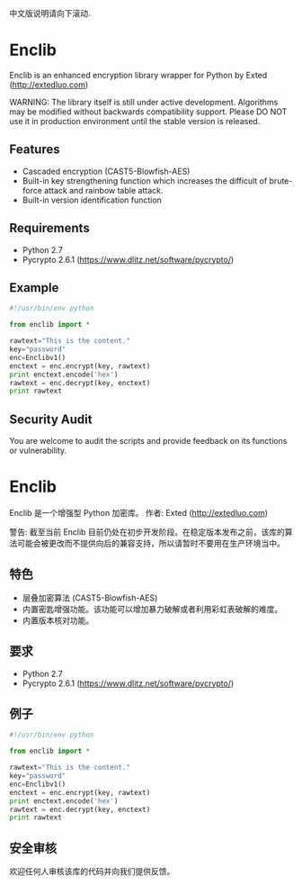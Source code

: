 中文版说明请向下滚动.

Enclib
======

Enclib is an enhanced encryption library wrapper for Python by Exted (http://extedluo.com)

WARNING: The library itself is still under active development. Algorithms may be modified without backwards compatibility support. Please DO NOT use it in production environment until the stable version is released. 

## Features

- Cascaded encryption (CAST5-Blowfish-AES) 
- Built-in key strengthening function which increases the difficult of brute-force attack and rainbow table attack.
- Built-in version identification function

## Requirements

- Python 2.7
- Pycrypto 2.6.1 (https://www.dlitz.net/software/pycrypto/)

## Example

```python
#!/usr/bin/env python

from enclib import *

rawtext="This is the content."
key="password"
enc=Enclibv1()
enctext = enc.encrypt(key, rawtext)
print enctext.encode('hex')
rawtext = enc.decrypt(key, enctext)
print rawtext
```

## Security Audit

You are welcome to audit the scripts and provide feedback on its functions or vulnerability.


Enclib
======

Enclib 是一个增强型 Python 加密库。 
作者: Exted (http://extedluo.com)

警告: 截至当前 Enclib 目前仍处在初步开发阶段。在稳定版本发布之前，该库的算法可能会被更改而不提供向后的兼容支持，所以请暂时不要用在生产环境当中。

## 特色

- 层叠加密算法 (CAST5-Blowfish-AES) 
- 内置密匙增强功能。该功能可以增加暴力破解或者利用彩虹表破解的难度。
- 内置版本核对功能。

## 要求

- Python 2.7
- Pycrypto 2.6.1 (https://www.dlitz.net/software/pycrypto/)

## 例子
```python
#!/usr/bin/env python

from enclib import *

rawtext="This is the content."
key="password"
enc=Enclibv1()
enctext = enc.encrypt(key, rawtext)
print enctext.encode('hex')
rawtext = enc.decrypt(key, enctext)
print rawtext
```

## 安全审核

欢迎任何人审核该库的代码并向我们提供反馈。
